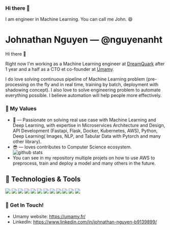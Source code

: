 ### Hi there 👋
I am engineer in Machine Learning. You can call me John. 😄


# Johnathan Nguyen &mdash; @nguyenanht

Hi there 👋

Right now I'm working as a Machine Learning engineer at [DreamQuark](https://www.dreamquark.com/) after 1 year and a half as a CTO et co-founder at [Umamy](https://umamy.fr).

I do love solving continuous pipeline of Machine Learning problem (pre-processing on the fly and in real time, training by batch, deployment with shadowing concept).  I also love to solve engineering problem to automate everything possible.
I believe automation will help people more effectively.

### 🌱 My Values
- 🤔 &mdash; Passionate on solving real use case with Machine Learning and Deep Learning, with expertise in Microservices Architecture and Design, API Development (Fastapi, Flask, Docker, Kubernetes, AWS), Python, Deep Learning( Images, NLP, and Tabular Data with Pytorch and many other library). <br> 
- 😎 &mdash; loves contributes to Computer Science ecosystem. <br> ![github stats](https://github-readme-stats.vercel.app/api?username=nguyenanht&show_icons=true)
- You can see in my repository multiple projets on how to use AWS to preprocess, train and deploy a model and many others in the future.

## 🔧 Technologies & Tools
![](https://img.shields.io/badge/OS-Linux-informational?style=flat&logo=linux&logoColor=white&color=99b3ff)
![](https://img.shields.io/badge/Editor-Pycharm-informational?style=flat&logo=pycharm&logoColor=white&color=ffb399)
![](https://img.shields.io/badge/Code-Python-informational?style=flat&logo=python&logoColor=white&color=ffb600)
![](https://img.shields.io/badge/Code-Sklearn-informational?style=flat&logo=scikit-learn&logoColor=white&color=ffb600)
![](https://img.shields.io/badge/Code-Pytorch-informational?style=flat&logo=pytorch&logoColor=white&color=ffb600)
![](https://img.shields.io/badge/Code-Fastapi-informational?style=flat&logo=fastapi&logoColor=white&color=ffb600)
![](https://img.shields.io/badge/Code-Angular-informational?style=flat&logo=angular&logoColor=white&color=ffb600)
![](https://img.shields.io/badge/Tools-PostgreSQL-informational?style=flat&logo=mongodb&logoColor=white&color=b3ff99)
![](https://img.shields.io/badge/Tools-Airflow-informational?style=flat&logo=airflow&logoColor=white&color=b3ff99)
![](https://img.shields.io/badge/Tools-Docker-informational?style=flat&logo=docker&logoColor=white&color=b3ff99)
![](https://img.shields.io/badge/Tools-Kubernetes-informational?style=flat&logo=kubernetes&logoColor=white&color=b3ff99)
![](https://img.shields.io/badge/Tools-aws-informational?style=flat&logo=aws&logoColor=white&color=b3ff99)



### 📮 Get In Touch!
- Umamy website: https://umamy.fr/
- LinkedIn: https://www.linkedin.com/in/johnathan-nguyen-b9139899/

